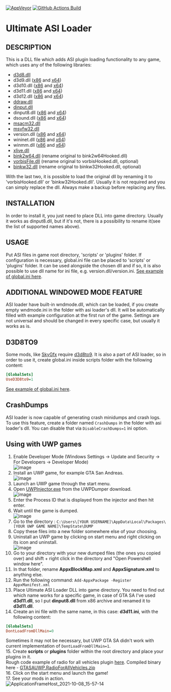 [![AppVeyor](https://img.shields.io/appveyor/build/ThirteenAG/Ultimate-ASI-Loader?label=AppVeyor%20Build&logo=Appveyor&logoColor=white)](https://ci.appveyor.com/project/ThirteenAG/ultimate-asi-loader)
[![GitHub Actions Build](https://github.com/ThirteenAG/Ultimate-ASI-Loader/actions/workflows/msbuild.yml/badge.svg)](https://github.com/ThirteenAG/Ultimate-ASI-Loader/actions/workflows/msbuild.yml)

# Ultimate ASI Loader

## DESCRIPTION

This is a DLL file which adds ASI plugin loading functionality to any game, which uses any of the following libraries:

- [d3d8.dll](https://github.com/ThirteenAG/Ultimate-ASI-Loader/releases/download/Win32-latest/d3d8.zip)
- d3d9.dll ([x86](https://github.com/ThirteenAG/Ultimate-ASI-Loader/releases/download/Win32-latest/d3d9.zip) and [x64](https://github.com/ThirteenAG/Ultimate-ASI-Loader/releases/download/x64-latest/d3d9.zip))
- d3d10.dll ([x86](https://github.com/ThirteenAG/Ultimate-ASI-Loader/releases/download/Win32-latest/d3d10.zip) and [x64](https://github.com/ThirteenAG/Ultimate-ASI-Loader/releases/download/x64-latest/d3d10.zip))
- d3d11.dll ([x86](https://github.com/ThirteenAG/Ultimate-ASI-Loader/releases/download/Win32-latest/d3d11.zip) and [x64](https://github.com/ThirteenAG/Ultimate-ASI-Loader/releases/download/x64-latest/d3d11.zip))
- d3d12.dll ([x86](https://github.com/ThirteenAG/Ultimate-ASI-Loader/releases/download/Win32-latest/d3d12.zip) and [x64](https://github.com/ThirteenAG/Ultimate-ASI-Loader/releases/download/x64-latest/d3d12.zip))
- [ddraw.dll](https://github.com/ThirteenAG/Ultimate-ASI-Loader/releases/download/Win32-latest/ddraw.zip)
- [dinput.dll](https://github.com/ThirteenAG/Ultimate-ASI-Loader/releases/download/Win32-latest/dinput.zip)
- dinput8.dll ([x86](https://github.com/ThirteenAG/Ultimate-ASI-Loader/releases/download/Win32-latest/dinput8.zip) and [x64](https://github.com/ThirteenAG/Ultimate-ASI-Loader/releases/download/x64-latest/dinput8.zip))
- dsound.dll ([x86](https://github.com/ThirteenAG/Ultimate-ASI-Loader/releases/download/Win32-latest/dsound.zip) and [x64](https://github.com/ThirteenAG/Ultimate-ASI-Loader/releases/download/x64-latest/dsound.zip))
- [msacm32.dll](https://github.com/ThirteenAG/Ultimate-ASI-Loader/releases/download/Win32-latest/msacm32.zip)
- [msvfw32.dll](https://github.com/ThirteenAG/Ultimate-ASI-Loader/releases/download/Win32-latest/msvfw32.zip)
- version.dll ([x86](https://github.com/ThirteenAG/Ultimate-ASI-Loader/releases/download/Win32-latest/version.zip) and [x64](https://github.com/ThirteenAG/Ultimate-ASI-Loader/releases/download/x64-latest/version.zip))
- wininet.dll ([x86](https://github.com/ThirteenAG/Ultimate-ASI-Loader/releases/download/Win32-latest/wininet.zip) and [x64](https://github.com/ThirteenAG/Ultimate-ASI-Loader/releases/download/x64-latest/wininet.zip))
- winmm.dll ([x86](https://github.com/ThirteenAG/Ultimate-ASI-Loader/releases/download/Win32-latest/winmm.zip) and [x64](https://github.com/ThirteenAG/Ultimate-ASI-Loader/releases/download/x64-latest/winmm.zip))
- [xlive.dll](https://github.com/ThirteenAG/Ultimate-ASI-Loader/releases/download/Win32-latest/xlive.zip)
- [bink2w64.dll](https://github.com/ThirteenAG/Ultimate-ASI-Loader/releases/download/x64-latest/bink2w64.zip) (rename original to bink2w64Hooked.dll)
- [vorbisFile.dll](https://github.com/ThirteenAG/Ultimate-ASI-Loader/releases/download/Win32-latest/vorbisFile.zip) (rename original to vorbisHooked.dll, optional)
- [binkw32.dll](https://github.com/ThirteenAG/Ultimate-ASI-Loader/releases/download/Win32-latest/binkw32.zip) (rename original to binkw32Hooked.dll, optional)

With the last two, it is possible to load the original dll by renaming it to 'vorbisHooked.dll' or 'binkw32Hooked.dll'.
Usually it is not required and you can simply replace the dll. Always make a backup before replacing any files.

## INSTALLATION

In order to install it, you just need to place DLL into game directory. Usually it works as dinput8.dll, but if it's not, there is a possibility to rename it(see the list of supported names above).

## USAGE

Put ASI files in game root directory, 'scripts' or 'plugins' folder.
If configuration is necessary, global.ini file can be placed to 'scripts' or 'plugins' folder. It can be used alongside the chosen dll and if so, it is also possible to use dll name for ini file, e.g. version.dll/version.ini.
[See example of global.ini here](https://github.com/ThirteenAG/Ultimate-ASI-Loader/blob/master/data/scripts/global.ini).

## ADDITIONAL WINDOWED MODE FEATURE

ASI loader have built-in wndmode.dll, which can be loaded, if you create empty wndmode.ini in the folder with asi loader's dll. It will be automatically filled with example configuration at the first run of the game. Settings are not universal and should be changed in every specific case, but usually it works as is.

## D3D8TO9

Some mods, like [SkyGfx](https://github.com/aap/skygfx_vc) require [d3d8to9](https://github.com/crosire/d3d8to9). It is also a part of ASI loader, so in order to use it, create global.ini inside scripts folder with the following content:

```ini
[GlobalSets]
UseD3D8to9=1
```

[See example of global.ini here](https://github.com/ThirteenAG/Ultimate-ASI-Loader/blob/master/data/scripts/global.ini#L6).

## CrashDumps

ASI loader is now capable of generating crash minidumps and crash logs. To use this feature, create a folder named `CrashDumps` in the folder with asi loader's dll. You can disable that via `DisableCrashDumps=1` ini option.

## Using with UWP games

1. Enable Developer Mode (Windows Settings -> Update and Security -> For Developers -> Developer Mode)  
   ![image](https://user-images.githubusercontent.com/4904157/136562544-6d249514-203e-40c2-808f-34786b043ec5.png)
2. Install an UWP game, for example GTA San Andreas.  
   ![image](https://user-images.githubusercontent.com/4904157/136558440-553ef1f6-cf69-413b-903b-fd4203d6cc1f.png)
3. Launch an UWP game through the start menu.
4. Open [UWPInjector.exe](https://github.com/Wunkolo/UWPDumper) from the UWPDumper download.  
   ![image](https://user-images.githubusercontent.com/4904157/136558563-6e39dd67-778e-4159-bb3b-83c499017223.png)
5. Enter the Process ID that is displayed from the injector and then hit enter.
6. Wait until the game is dumped.  
   ![image](https://user-images.githubusercontent.com/4904157/136558813-8b7c271c-2475-40b9-a432-f9640f328a43.png)
7. Go to the directory : `C:\Users\[YOUR USERNAME]\AppData\Local\Packages\[YOUR UWP GAME NAME]\TempState\DUMP`
8. Copy these files into a new folder somewhere else of your choosing.
9. Uninstall an UWP game by clicking on start menu and right clicking on its icon and uninstall.  
   ![image](https://user-images.githubusercontent.com/4904157/136559019-bdd6d278-d2ae-4acf-b119-9933baab7d96.png)
10. Go to your directory with your new dumped files (the ones you copied over) and shift + right click in the directory and "Open Powershell window here".
11. In that folder, rename **AppxBlockMap.xml** and **AppxSignature.xml** to anything else.
12. Run the following command: `Add-AppxPackage -Register AppxManifest.xml`
13. Place Ultimate ASI Loader DLL into game directory. You need to find out which name works for a specific game, in case of GTA SA I've used **d3d11.dll**, so I put **dinput8.dll** from x86 archive and renamed it to **d3d11.dll**.
14. Create an ini file with the same name, in this case: **d3d11.ini**, with the following content:

```ini
[GlobalSets]
DontLoadFromDllMain=0
```

Sometimes it may not be necessary, but UWP GTA SA didn't work with current implementation of `DontLoadFromDllMain=1`.  
15. Create **scripts** or **plugins** folder within the root directory and place your plugins in it.  
Rough code example of radio for all vehicles plugin [here](https://gist.github.com/ThirteenAG/868a964b46b82ce5cebbd4a0823c69e4). Compiled binary here - [GTASAUWP.RadioForAllVehicles.zip](https://github.com/ThirteenAG/Ultimate-ASI-Loader/files/7311505/GTASAUWP.RadioForAllVehicles.zip)  
16. Click on the start menu and launch the game!  
17. See your mods in action.  
![ApplicationFrameHost_2021-10-08_15-57-14](https://user-images.githubusercontent.com/4904157/136561208-e989119e-1ef4-42c2-8b20-c1f81f4e0931.png)
